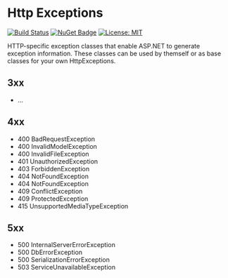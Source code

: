 # Http Exceptions
[![Build Status](https://ofpinewood.visualstudio.com/Of%20Pine%20Wood/_apis/build/status/ofpinewood.http-exceptions?branchName=master)](https://ofpinewood.visualstudio.com/Of%20Pine%20Wood/_build/latest?definitionId=6&branchName=master)
[![NuGet Badge](https://img.shields.io/nuget/v/Opw.HttpExceptions.svg)](https://www.nuget.org/packages/Opw.HttpExceptions/)
[![License: MIT](https://img.shields.io/badge/License-MIT-yellow.svg)](https://github.com/ofpinewood/http-exceptions/blob/master/LICENSE)

HTTP-specific exception classes that enable ASP.NET to generate exception information. These classes can be used by themself or as base classes for your own HttpExceptions.

## 3xx
- ...

## 4xx
- 400 BadRequestException
- 400 InvalidModelException
- 400 InvalidFileException
- 401 UnauthorizedException
- 403 ForbiddenException
- 404 NotFoundException
- 404 NotFoundException<T>
- 409 ConflictException
- 409 ProtectedException
- 415 UnsupportedMediaTypeException

## 5xx
- 500 InternalServerErrorException
- 500 DbErrorException
- 500 SerializationErrorException
- 503 ServiceUnavailableException